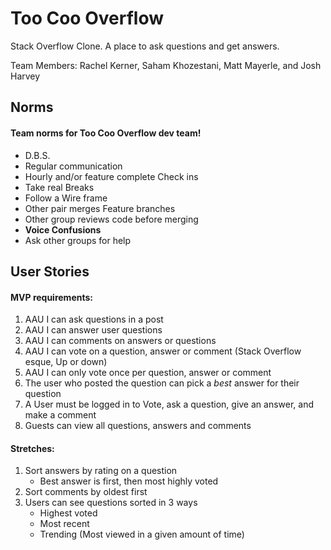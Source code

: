 # Too Coo Overflow
Stack Overflow Clone. A place to ask questions and get answers.

Team Members: Rachel Kerner, Saham Khozestani, Matt Mayerle, and Josh Harvey

## Norms
#### Team norms for Too Coo Overflow dev team!
  * D.B.S.
  * Regular communication
  * Hourly and/or feature complete Check ins
  * Take real Breaks
  * Follow a Wire frame
  * Other pair merges Feature branches
  * Other group reviews code before merging
  * **Voice Confusions**
  * Ask other groups for help

## User Stories
#### MVP requirements:

  1. AAU I can ask questions in a post
  2. AAU I can answer user questions
  3. AAU I can comments on answers or questions
  4. AAU I can vote on a question, answer or comment (Stack Overflow esque, Up or down)
  5. AAU I can only vote once per question, answer or comment
  6. The user who posted the question can pick a *best* answer for their question
  7. A User must be logged in to Vote, ask a question, give an answer, and make a comment
  8. Guests can view all questions, answers and comments

#### Stretches:

  1. Sort answers by rating on a question
     - Best answer is first, then most highly voted
  2. Sort comments by oldest first
  3. Users can see questions sorted in 3 ways
     - Highest voted
     - Most recent
     - Trending (Most viewed in a given amount of time)
